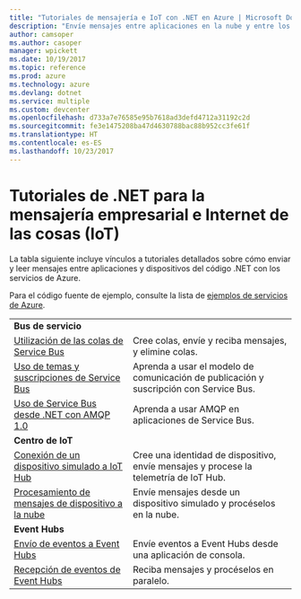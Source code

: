 ```yaml
---
title: "Tutoriales de mensajería e IoT con .NET en Azure | Microsoft Docs"
description: "Envíe mensajes entre aplicaciones en la nube y entre los dispositivos y la nube con .NET y los servicios de Azure."
author: camsoper
ms.author: casoper
manager: wpickett
ms.date: 10/19/2017
ms.topic: reference
ms.prod: azure
ms.technology: azure
ms.devlang: dotnet
ms.service: multiple
ms.custom: devcenter
ms.openlocfilehash: d733a7e76585e95b7618ad3defd4712a31192c2d
ms.sourcegitcommit: fe3e1475208ba47d4630788bac88b952cc3fe61f
ms.translationtype: HT
ms.contentlocale: es-ES
ms.lasthandoff: 10/23/2017
---
```

# <a name="net-tutorials-for-enterprise-messaging-and-internet-of-things-iot"></a>Tutoriales de .NET para la mensajería empresarial e Internet de las cosas (IoT)

La tabla siguiente incluye vínculos a tutoriales detallados sobre cómo enviar y leer mensajes entre aplicaciones y dispositivos del código .NET con los servicios de Azure.

Para el código fuente de ejemplo, consulte la lista de [ejemplos de servicios de Azure](https://azure.microsoft.com/resources/samples/?platform=dotnet).


| | |
|---|---|
| **Bus de servicio** | |
| [Utilización de las colas de Service Bus][1] | Cree colas, envíe y reciba mensajes, y elimine colas. | 
| [Uso de temas y suscripciones de Service Bus][2] | Aprenda a usar el modelo de comunicación de publicación y suscripción con Service Bus.
| [Uso de Service Bus desde .NET con AMQP 1.0][3] | Aprenda a usar AMQP en aplicaciones de Service Bus.
|**Centro de IoT**|
| [Conexión de un dispositivo simulado a IoT Hub][4] | Cree una identidad de dispositivo, envíe mensajes y procese la telemetría de IoT Hub. |   
| [Procesamiento de mensajes de dispositivo a la nube][5] | Envíe mensajes desde un dispositivo simulado y procéselos en la nube. |
|**Event Hubs**|
| [Envío de eventos a Event Hubs][6] | Envíe eventos a Event Hubs desde una aplicación de consola.
| [Recepción de eventos de Event Hubs][7] | Reciba mensajes y procéselos en paralelo.


[1]: /azure/service-bus-messaging/service-bus-dotnet-get-started-with-queues
[2]: /azure/service-bus-messaging/service-bus-dotnet-how-to-use-topics-subscriptions
[3]: /azure/service-bus-messaging/service-bus-amqp-dotnet
[4]: /azure/iot-hub/iot-hub-csharp-csharp-getstarted
[5]: /azure/iot-hub/iot-hub-csharp-csharp-process-d2c
[6]: /azure/event-hubs/event-hubs-dotnet-standard-getstarted-send
[7]: /azure/event-hubs/event-hubs-dotnet-standard-getstarted-receive-eph


